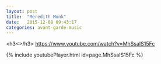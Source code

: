 ```yaml
---
layout: post
title:  "Meredith Monk"
date:   2015-12-08 09:43:17
categories: avant-garde-music
---
```

<h3<>/h3>
https://www.youtube.com/watch?v=MhSsaIS15Fc

{% include youtubePlayer.html id=page.MhSsaIS15Fc %}
